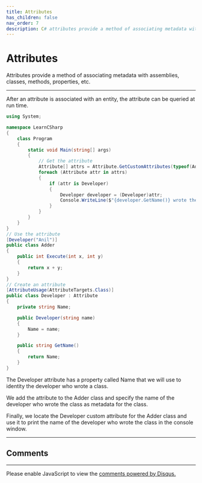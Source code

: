 ```yaml
---
title: Attributes
has_children: false
nav_order: 7
description: C# attributes provide a method of associating metadata with assemblies, classes, methods, properties, etc.
---
```


# Attributes
Attributes provide a method of associating metadata with assemblies, classes, methods, properties, etc.

****

After an attribute is associated with an entity, the attribute can be queried at run time.

```csharp
using System;

namespace LearnCSharp
{
    class Program
    {
        static void Main(string[] args)
        {
            // Get the attribute
            Attribute[] attrs = Attribute.GetCustomAttributes(typeof(Adder));
            foreach (Attribute attr in attrs)
            {
                if (attr is Developer)
                {
                    Developer developer = (Developer)attr;
                    Console.WriteLine($"{developer.GetName()} wrote the class {nameof(Adder)}");
                }
            }
        }
    }
}
// Use the attribute
[Developer("Anil")]
public class Adder
{
    public int Execute(int x, int y)
    {
        return x + y;
    }
}
// Create an attribute
[AttributeUsage(AttributeTargets.Class)]
public class Developer : Attribute
{
    private string Name;

    public Developer(string name)
    {
        Name = name;
    }

    public string GetName()
    {
        return Name;
    }
}
```

The Developer attribute has a property called Name that we will use to identity the developer who wrote a class.

We add the attribute to the Adder class and specify the name of the developer who wrote the class as metadata for the class.

Finally, we locate the Developer custom attribute for the Adder class and use it to print the name of the developer who wrote the class in the console window.

<script async src="https://pagead2.googlesyndication.com/pagead/js/adsbygoogle.js"></script>
<!-- horizontal_display_ad -->
<ins class="adsbygoogle"
     style="display:block"
     data-ad-client="ca-pub-0640869077433160"
     data-ad-slot="8459798581"
     data-ad-format="auto"
     data-full-width-responsive="true"></ins>
<script>
     (adsbygoogle = window.adsbygoogle || []).push({});
</script>

****
## Comments
****
<div id="disqus_thread"></div>
<script>

var disqus_config = function () {
this.page.url = 'https://csharp.rclapp.com/attributes.html';  
this.page.identifier = 'attributes'; 
};

(function() {
var d = document, s = d.createElement('script');
s.src = 'https://csharper.disqus.com/embed.js';
s.setAttribute('data-timestamp', +new Date());
(d.head || d.body).appendChild(s);
})();
</script>
<noscript>Please enable JavaScript to view the <a href="https://disqus.com/?ref_noscript">comments powered by Disqus.</a></noscript>

